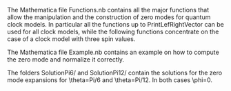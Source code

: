 The Mathematica file Functions.nb contains all the major functions that allow the manipulation and the construction of zero modes for quantum clock models. In particular all the functions up to PrintLefRightVector can be used for all clock models, while the following functions concentrate on the case of a clock model with three spin values.

The Mathematica file Example.nb contains an example on how to compute the zero mode and normalize it correctly.

The folders SolutionPi6/ and SolutionPi12/ contain the solutions for the zero mode expansions for \theta=Pi/6 and \theta=Pi/12. In both cases \phi=0. 
